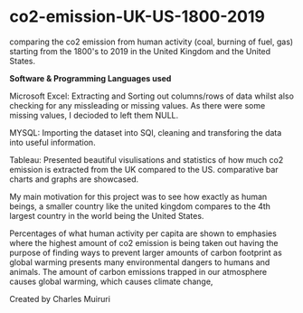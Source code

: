# co2-emission-UK-US-1800-2019
comparing the co2 emission from human activity (coal, burning of fuel, gas) starting from the 1800's to 2019
in the United Kingdom and the United States.

**Software & Programming Languages used**

Microsoft Excel: Extracting and Sorting out columns/rows of data whilst also checking for any missleading or missing values. 
As there were some missing values, I decioded to left them NULL.

MYSQL: Importing the dataset into SQl, cleaning and transforing the data into useful information.

Tableau: Presented beautiful visulisations and statistics of how much co2 emission is extracted from the UK compared to the US. comparative bar charts and graphs are showcased. 


My main motivation for this project was to see how exactly as human beings, a smaller country like the united kingdom compares to the 4th largest country in the world being the United States. 

Percentages of what human activity per capita are shown to emphasies where the highest amount of co2 emission is being taken out having the purpose of finding ways to prevent larger amounts of carbon footprint as global warming presents many environmental dangers to humans and animals. The amount of carbon emissions trapped in our atmosphere causes global warming, which causes climate change,


Created by Charles Muiruri
